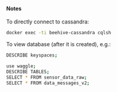 


#### Notes


To directly connect to cassandra:
```bash
docker exec -ti beehive-cassandra cqlsh 
```


To view database (after it is created), e.g.:
```bash
DESCRIBE keyspaces;

use waggle;
DESCRIBE TABLES;
SELECT * FROM sensor_data_raw;
SELECT * FROM data_messages_v2;
```

